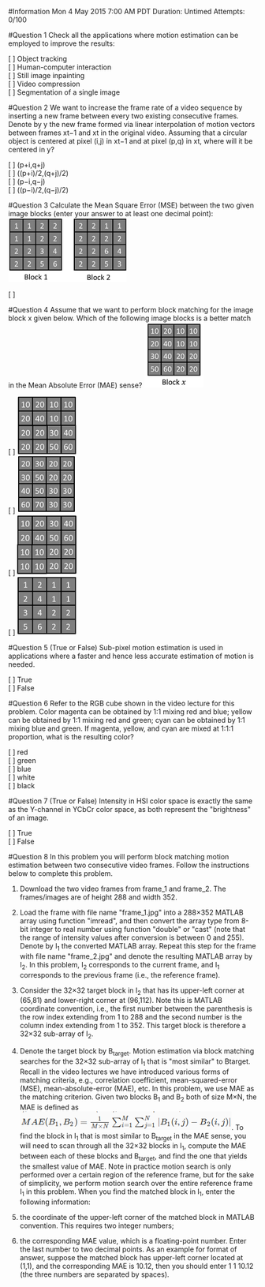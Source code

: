 #Information
Mon 4 May 2015 7:00 AM PDT
Duration:	Untimed
Attempts:	0/100


#Question 1
Check all the applications where motion estimation can be employed to improve the results:

[ ] Object tracking  
[ ] Human-computer interaction  
[ ] Still image inpainting  
[ ] Video compression  
[ ] Segmentation of a single image  


#Question 2
We want to increase the frame rate of a video sequence by inserting a new frame between every two existing consecutive frames. Denote by y the new frame formed via linear interpolation of motion vectors between frames xt−1 and xt in the original video. Assuming that a circular object is centered at pixel (i,j) in xt−1 and at pixel (p,q) in xt, where will it be centered in y?

[ ] (p+i,q+j)  
[ ] ((p+i)/2,(q+j)/2)  
[ ] (p−i,q−j)  
[ ] ((p−i)/2,(q−j)/2)  


#Question 3
Calculate the Mean Square Error (MSE) between the two given image blocks (enter your answer to at least one decimal point): ![](W04Q03IMG00.png)

[ ] 


#Question 4
Assume that we want to perform block matching for the image block x given below. Which of the following image blocks is a better match in the Mean Absolute Error (MAE) sense? ![](W04Q04IMG00.png)

[ ] ![](W04Q04IMG01.png)  
[ ] ![](W04Q04IMG02.png)  
[ ] ![](W04Q04IMG03.png)  
[ ] ![](W04Q04IMG04.png)  


#Question 5
(True or False) Sub-pixel motion estimation is used in applications where a faster and hence less accurate estimation of motion is needed.

[ ] True  
[ ] False


#Question 6
Refer to the RGB cube shown in the video lecture for this problem. Color magenta can be obtained by 1:1 mixing red and blue; yellow can be obtained by 1:1 mixing red and green; cyan can be obtained by 1:1 mixing blue and green. If magenta, yellow, and cyan are mixed at 1:1:1 proportion, what is the resulting color?

[ ] red  
[ ] green  
[ ] blue  
[ ] white  
[ ] black  


#Question 7
(True or False) Intensity in HSI color space is exactly the same as the Y-channel in YCbCr color space, as both represent the "brightness" of an image.

[ ] True  
[ ] False  


#Question 8
In this problem you will perform block matching motion estimation between two consecutive video frames. Follow the instructions below to complete this problem. 

1. Download the two video frames from frame_1 and frame_2. The frames/images are of height 288 and width 352.
2. Load the frame with file name "frame_1.jpg" into a 288×352 MATLAB array using function "imread", and then convert the array type from 8-bit integer to real number using function "double" or "cast" (note that the range of intensity values after conversion is between 0 and 255). Denote by I<sub>1</sub> the converted MATLAB array. Repeat this step for the frame with file name "frame_2.jpg" and denote the resulting MATLAB array by I<sub>2</sub>. In this problem, I<sub>2</sub> corresponds to the current frame, and I<sub>1</sub> corresponds to the previous frame (i.e., the reference frame).
3. Consider the 32×32 target block in I<sub>2</sub> that has its upper-left corner at (65,81) and lower-right corner at (96,112). Note this is MATLAB coordinate convention, i.e., the first number between the parenthesis is the row index extending from 1 to 288 and the second number is the column index extending from 1 to 352. This target block is therefore a 32×32 sub-array of I<sub>2</sub>.
4. Denote the target block by B<sub>target</sub>. Motion estimation via block matching searches for the 32×32 sub-array of I<sub>1</sub> that is "most similar" to Btarget. Recall in the video lectures we have introduced various forms of matching criteria, e.g., correlation coefficient, mean-squared-error (MSE), mean-absolute-error (MAE), etc. In this problem, we use MAE as the matching criterion. Given two blocks B<sub>1</sub> and B<sub>2</sub> both of size M×N, the MAE is defined as ![](W04Q08IMG00.png). To find the block in I<sub>1</sub> that is most similar to B<sub>target</sub> in the MAE sense, you will need to scan through all the 32×32 blocks in I<sub>1</sub>, compute the MAE between each of these blocks and B<sub>target</sub>, and find the one that yields the smallest value of MAE. Note in practice motion search is only performed over a certain region of the reference frame, but for the sake of simplicity, we perform motion search over the entire reference frame I<sub>1</sub> in this problem. When you find the matched block in I<sub>1</sub>, enter the following information:

1. the coordinate of the upper-left corner of the matched block in MATLAB convention. This requires two integer numbers;
2. the corresponding MAE value, which is a floating-point number. Enter the last number to two decimal points. As an example for format of answer, suppose the matched block has upper-left corner located at (1,1), and the corresponding MAE is 10.12, then you should enter 1 1 10.12 (the three numbers are separated by spaces).

